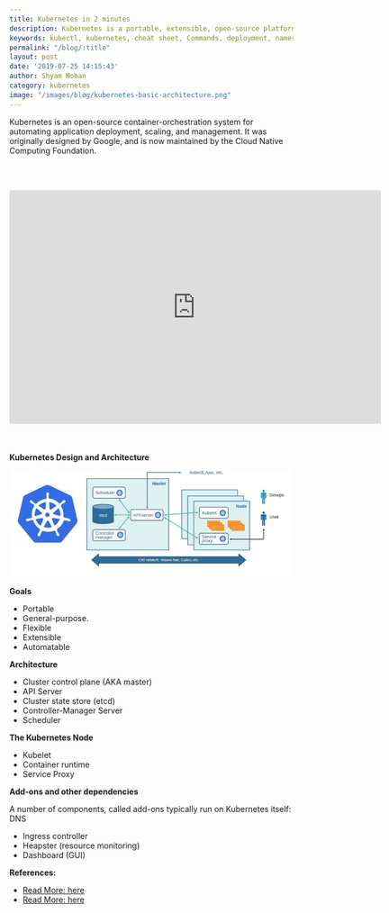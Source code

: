 ```yaml
---
title: Kubernetes in 2 minutes
description: Kubernetes is a portable, extensible, open-source platform for managing containerized workloads and services, that facilitates both declarative configuration and automation.
keywords: kubectl, kubernetes, cheat sheet, Commands, deployment, namespace, healthcheck
permalink: "/blog/:title"
layout: post
date: '2019-07-25 14:15:43'
author: Shyam Mohan
category: kubernetes
image: "/images/blog/kubernetes-basic-architecture.png"
---
```


Kubernetes is an open-source container-orchestration system for automating application deployment, scaling, and management. It was originally designed by Google, and is now maintained by the Cloud Native Computing Foundation.

<br><br>
<center>
	<div class="iframe-container">
		<iframe width="660" height="415" src="https://www.youtube.com/embed/ep6qb5hOwts?rel=0&amp;controls=0&amp;showinfo=0" frameborder="0" allow="accelerometer; autoplay; encrypted-media; gyroscope; picture-in-picture" allowfullscreen></iframe>
	</div>
</center>
<br><br>

**Kubernetes Design and Architecture**

![](/images/blog/kubernetes-basic-architecture.png)

**Goals**
* Portable
* General-purpose.
* Flexible
* Extensible
* Automatable

**Architecture**
* Cluster control plane (AKA master)
* API Server
* Cluster state store (etcd)
* Controller-Manager Server
* Scheduler

**The Kubernetes Node**
* Kubelet
* Container runtime
* Service Proxy

**Add-ons and other dependencies**

A number of components, called add-ons typically run on Kubernetes itself:
DNS
* Ingress controller
* Heapster (resource monitoring)
* Dashboard (GUI)

**References:**

* [Read More: here](https://kubernetes.io/docs/concepts/overview/what-is-kubernetes/)
* [Read More: here](https://kubernetes.io/docs/concepts/architecture/)

<br>

